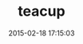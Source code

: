 ---
layout: post
title:  "teacup"
repo:   "rubymotion/teacup"
date:   2015-02-18 17:15:03
gemurl: https://github.com/rubymotion/teacup
---